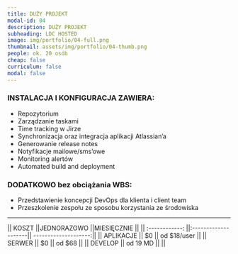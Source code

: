 ```yaml
---
title: DUŻY PROJEKT 
modal-id: 04
description: DUŻY PROJEKT 
subheading: LDC HOSTED
image: img/portfolio/04-full.png
thumbnail: assets/img/portfolio/04-thumb.png
people: ok. 20 osób
cheap: false
curriculum: false
modal: false
---
```

### INSTALACJA I KONFIGURACJA ZAWIERA:

* Repozytorium 
* Zarządzanie taskami
* Time tracking w Jirze
* Synchronizacja oraz integracja aplikacji Atlassian’a
* Generowanie release notes
* Notyfikacje mailowe/sms’owe
* Monitoring alertów
* Automated build and deployment


### DODATKOWO bez obciążania WBS: 

- Przedstawienie koncepcji DevOps dla klienta i client team
- Przeszkolenie zespołu ze sposobu korzystania ze środowiska

-------------------------------------------------------------------

|| KOSZT         ||JEDNORAZOWO           ||MIESIĘCZNIE           ||
|| :------------: ||:--------------------|| --------------------:||
|| APLIKACJE     ||     $0               || od $18/user          ||
|| SERWER        || 	  $0             || od $68               ||
|| DEVELOP       ||   od 19 MD           ||                      ||



